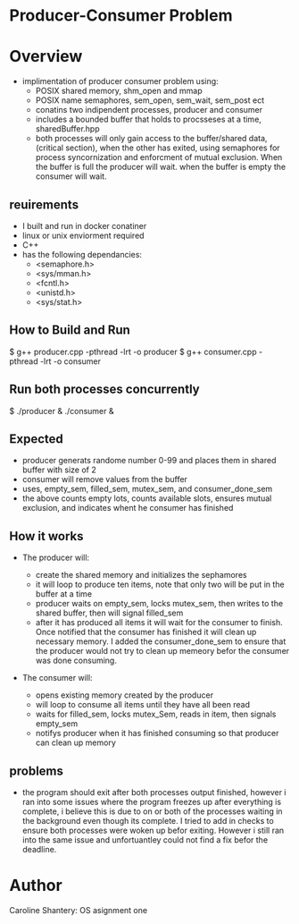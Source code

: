 # Producer-Consumer Problem

# Overview
- implimentation of producer consumer problem using:
    - POSIX shared memory, shm_open and mmap
    - POSIX name semaphores, sem_open, sem_wait, sem_post ect
    - conatins two indipendent processes, producer and consumer
    - includes a bounded buffer that holds to procsseses at a time, sharedBuffer.hpp
    - both processes will only gain access to the buffer/shared data, (critical section), when the other has exited, using semaphores for process syncornization and enforcment of mutual exclusion. When the buffer is full the producer will wait. when the buffer is empty the consumer will wait. 

## reuirements 
- I built and run in docker conatiner
- linux or unix enviorment required
- C++ 
- has the following dependancies:
    - <semaphore.h>
    - <sys/mman.h>
    - <fcntl.h>
    - <unistd.h>
    - <sys/stat.h>



## How to Build and Run

$ g++ producer.cpp -pthread -lrt -o producer
$ g++ consumer.cpp -pthread -lrt -o consumer

## Run both processes concurrently
$ ./producer & ./consumer &


## Expected 
- producer generats randome number 0-99 and places them in shared buffer with size of 2
- consumer will remove values from the buffer
- uses, empty_sem, filled_sem, mutex_sem, and consumer_done_sem
- the above counts empty lots, counts available slots, ensures mutual exclusion, and indicates whent he consumer has finished

## How it works
- The producer will:
    - create the shared memory and initializes the sephamores 
    - it will loop to produce ten items, note that only two will be put in the buffer at a time
    - producer waits on empty_sem, locks mutex_sem, then writes to the shared buffer, then will signal filled_sem
    - after it has produced all items it will wait for the consumer to finish. Once notified that the consumer has finished it will clean up necessary memory. I added the consumer_done_sem to ensure that the producer would not try to clean up memeory befor the consumer was done consuming. 

- The consumer will:
    - opens existing memory created by the producer
    - will loop to consume all items until they have all been read
    - waits for filled_sem, locks mutex_Sem, reads in item, then signals empty_sem
    - notifys producer when it has finished consuming so that producer can clean up memory

## problems
- the program should exit after both processes output finished, however i ran into some issues where the program freezes up after everything is complete, i believe this is due to on or both of the processes waiting in the background even though its complete. I tried to add in checks to ensure both processes were woken up befor exiting. However i still ran into the same issue and unfortuantley could not find a fix befor the deadline. 

# Author
Caroline Shantery: OS asignment one
